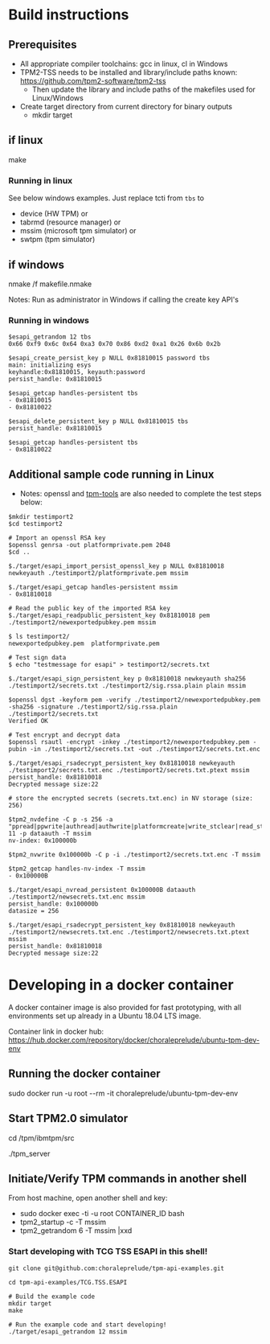 # Build instructions

## Prerequisites

- All appropriate compiler toolchains: gcc in linux, cl in Windows
- TPM2-TSS needs to be installed and library/include paths known:
    https://github.com/tpm2-software/tpm2-tss
  - Then update the library and include paths of the makefiles used for Linux/Windows  
- Create target directory from current directory for binary outputs
  - mkdir target

## if linux
make

### Running in linux

See below windows examples. Just replace tcti from `tbs` to 
- device (HW TPM) or
- tabrmd (resource manager) or
- mssim (microsoft tpm simulator) or
- swtpm (tpm simulator)

## if windows
nmake /f makefile.nmake

Notes: Run as administrator in Windows if calling the create key API's

### Running in windows

```
$esapi_getrandom 12 tbs
0x66 0xf9 0x6c 0x64 0xa3 0x70 0x86 0xd2 0xa1 0x26 0x6b 0x2b

$esapi_create_persist_key p NULL 0x81810015 password tbs
main: initializing esys
keyhandle:0x81810015, keyauth:password
persist_handle: 0x81810015

$esapi_getcap handles-persistent tbs
- 0x81810015
- 0x81810022

$esapi_delete_persistent_key p NULL 0x81810015 tbs
persist_handle: 0x81810015

$esapi_getcap handles-persistent tbs
- 0x81810022
```

## Additional sample code running in Linux
- Notes: openssl and [tpm-tools](https://github.com/tpm2-software/tpm2-tools) are also needed to complete the test steps below:

```
$mkdir testimport2
$cd testimport2

# Import an openssl RSA key
$openssl genrsa -out platformprivate.pem 2048
$cd ..

$./target/esapi_import_persist_openssl_key p NULL 0x81810018 newkeyauth ./testimport2/platformprivate.pem mssim

$./target/esapi_getcap handles-persistent mssim
- 0x81810018

# Read the public key of the imported RSA key
$./target/esapi_readpublic_persistent_key 0x81810018 pem ./testimport2/newexportedpubkey.pem mssim

$ ls testimport2/
newexportedpubkey.pem  platformprivate.pem

# Test sign data
$ echo "testmessage for esapi" > testimport2/secrets.txt

$./target/esapi_sign_persistent_key p 0x81810018 newkeyauth sha256 ./testimport2/secrets.txt ./testimport2/sig.rssa.plain plain mssim

$openssl dgst -keyform pem -verify ./testimport2/newexportedpubkey.pem -sha256 -signature ./testimport2/sig.rssa.plain ./testimport2/secrets.txt
Verified OK

# Test encrypt and decrypt data
$openssl rsautl -encrypt -inkey ./testimport2/newexportedpubkey.pem -pubin -in ./testimport2/secrets.txt -out ./testimport2/secrets.txt.enc 

$./target/esapi_rsadecrypt_persistent_key 0x81810018 newkeyauth ./testimport2/secrets.txt.enc ./testimport2/secrets.txt.ptext mssim
persist_handle: 0x81810018
Decrypted message size:22

# store the encrypted secrets (secrets.txt.enc) in NV storage (size: 256)

$tpm2_nvdefine -C p -s 256 -a "ppread|ppwrite|authread|authwrite|platformcreate|write_stclear|read_stclear" 11 -p dataauth -T mssim
nv-index: 0x100000b

$tpm2_nvwrite 0x100000b -C p -i ./testimport2/secrets.txt.enc -T mssim

$tpm2_getcap handles-nv-index -T mssim
- 0x100000B

$./target/esapi_nvread_persistent 0x100000B dataauth ./testimport2/newsecrets.txt.enc mssim
persist_handle: 0x100000b
datasize = 256

$./target/esapi_rsadecrypt_persistent_key 0x81810018 newkeyauth ./testimport2/newsecrets.txt.enc ./testimport2/newsecrets.txt.ptext mssim
persist_handle: 0x81810018
Decrypted message size:22
```

# Developing in a docker container

A docker container image is also provided for fast prototyping, with all environments set up already in a Ubuntu 18.04 LTS image.

Container link in docker hub: https://hub.docker.com/repository/docker/choraleprelude/ubuntu-tpm-dev-env

## Running the docker container

sudo docker run -u root --rm -it choraleprelude/ubuntu-tpm-dev-env

## Start TPM2.0 simulator

cd /tpm/ibmtpm/src

./tpm_server

## Initiate/Verify TPM commands in another shell

From host machine, open another shell and key:
- sudo docker exec -ti -u root CONTAINER_ID bash
- tpm2_startup -c -T mssim
- tpm2_getrandom 6 -T mssim |xxd

### Start developing with TCG TSS ESAPI in this shell!

```
git clone git@github.com:choraleprelude/tpm-api-examples.git

cd tpm-api-examples/TCG.TSS.ESAPI

# Build the example code
mkdir target
make

# Run the example code and start developing!
./target/esapi_getrandom 12 mssim
```
